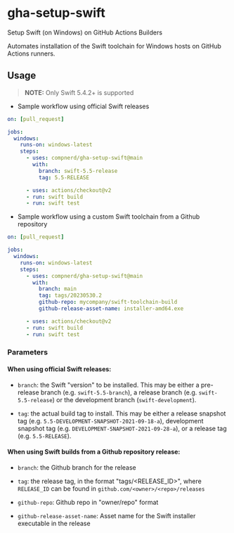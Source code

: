 # gha-setup-swift
Setup Swift (on Windows) on GitHub Actions Builders

Automates installation of the Swift toolchain for Windows hosts on GitHub Actions runners.

## Usage

> **NOTE:** Only Swift 5.4.2+ is supported

* Sample workflow using official Swift releases

```yaml
on: [pull_request]

jobs:
  windows:
    runs-on: windows-latest
    steps:
      - uses: compnerd/gha-setup-swift@main
        with:
          branch: swift-5.5-release
          tag: 5.5-RELEASE

      - uses: actions/checkout@v2
      - run: swift build
      - run: swift test
```

* Sample workflow using a custom Swift toolchain from a Github repository

```yaml
on: [pull_request]

jobs:
  windows:
    runs-on: windows-latest
    steps:
      - uses: compnerd/gha-setup-swift@main
        with:
          branch: main
          tag: tags/20230530.2
          github-repo: mycompany/swift-toolchain-build
          github-release-asset-name: installer-amd64.exe

      - uses: actions/checkout@v2
      - run: swift build
      - run: swift test
```

### Parameters

#### When using official Swift releases:

- `branch`: the Swift "version" to be installed. This may be either a pre-release branch (e.g. `swift-5.5-branch`), a release branch (e.g. `swift-5.5-release`) or the development branch (`swift-development`).

- `tag`: the actual build tag to install. This may be either a release snapshot tag (e.g. `5.5-DEVELOPMENT-SNAPSHOT-2021-09-18-a`), development snapshot tag  (e.g. `DEVELOPMENT-SNAPSHOT-2021-09-28-a`), or a release tag (e.g. `5.5-RELEASE`).

#### When using Swift builds from a Github repository release:

- `branch`: the Github branch for the release

- `tag`: the release tag, in the format "tags/<RELEASE_ID>", where `RELEASE_ID` can be found in `github.com/<owner>/<repo>/releases`

- `github-repo`: Github repo in "owner/repo" format

- `github-release-asset-name`: Asset name for the Swift installer executable in the release
